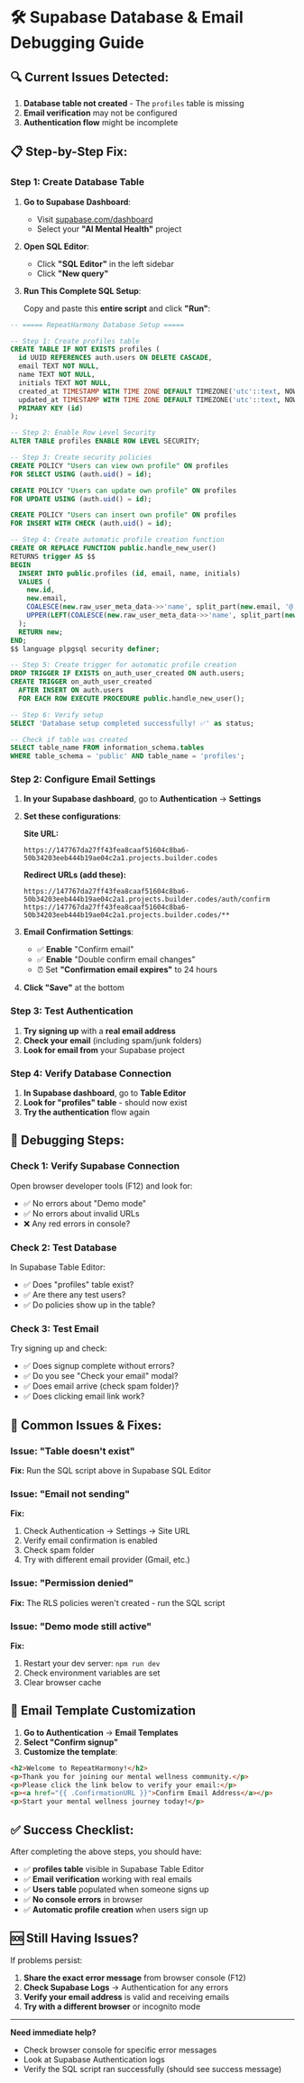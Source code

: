 # 🛠️ Supabase Database & Email Debugging Guide

## 🔍 **Current Issues Detected:**

1. **Database table not created** - The `profiles` table is missing
2. **Email verification** may not be configured
3. **Authentication flow** might be incomplete

## 📋 **Step-by-Step Fix:**

### **Step 1: Create Database Table**

1. **Go to Supabase Dashboard**:

   - Visit [supabase.com/dashboard](https://supabase.com/dashboard)
   - Select your **"AI Mental Health"** project

2. **Open SQL Editor**:

   - Click **"SQL Editor"** in the left sidebar
   - Click **"New query"**

3. **Run This Complete SQL Setup**:

   Copy and paste this **entire script** and click **"Run"**:

```sql
-- ===== RepeatHarmony Database Setup =====

-- Step 1: Create profiles table
CREATE TABLE IF NOT EXISTS profiles (
  id UUID REFERENCES auth.users ON DELETE CASCADE,
  email TEXT NOT NULL,
  name TEXT NOT NULL,
  initials TEXT NOT NULL,
  created_at TIMESTAMP WITH TIME ZONE DEFAULT TIMEZONE('utc'::text, NOW()) NOT NULL,
  updated_at TIMESTAMP WITH TIME ZONE DEFAULT TIMEZONE('utc'::text, NOW()) NOT NULL,
  PRIMARY KEY (id)
);

-- Step 2: Enable Row Level Security
ALTER TABLE profiles ENABLE ROW LEVEL SECURITY;

-- Step 3: Create security policies
CREATE POLICY "Users can view own profile" ON profiles
FOR SELECT USING (auth.uid() = id);

CREATE POLICY "Users can update own profile" ON profiles
FOR UPDATE USING (auth.uid() = id);

CREATE POLICY "Users can insert own profile" ON profiles
FOR INSERT WITH CHECK (auth.uid() = id);

-- Step 4: Create automatic profile creation function
CREATE OR REPLACE FUNCTION public.handle_new_user()
RETURNS trigger AS $$
BEGIN
  INSERT INTO public.profiles (id, email, name, initials)
  VALUES (
    new.id,
    new.email,
    COALESCE(new.raw_user_meta_data->>'name', split_part(new.email, '@', 1)),
    UPPER(LEFT(COALESCE(new.raw_user_meta_data->>'name', split_part(new.email, '@', 1)), 2))
  );
  RETURN new;
END;
$$ language plpgsql security definer;

-- Step 5: Create trigger for automatic profile creation
DROP TRIGGER IF EXISTS on_auth_user_created ON auth.users;
CREATE TRIGGER on_auth_user_created
  AFTER INSERT ON auth.users
  FOR EACH ROW EXECUTE PROCEDURE public.handle_new_user();

-- Step 6: Verify setup
SELECT 'Database setup completed successfully! ✅' as status;

-- Check if table was created
SELECT table_name FROM information_schema.tables
WHERE table_schema = 'public' AND table_name = 'profiles';
```

### **Step 2: Configure Email Settings**

1. **In your Supabase dashboard**, go to **Authentication** → **Settings**

2. **Set these configurations**:

   **Site URL:**

   ```
   https://147767da27ff43fea8caaf51604c8ba6-50b34203eeb444b19ae04c2a1.projects.builder.codes
   ```

   **Redirect URLs (add these):**

   ```
   https://147767da27ff43fea8caaf51604c8ba6-50b34203eeb444b19ae04c2a1.projects.builder.codes/auth/confirm
   https://147767da27ff43fea8caaf51604c8ba6-50b34203eeb444b19ae04c2a1.projects.builder.codes/**
   ```

3. **Email Confirmation Settings**:

   - ✅ **Enable** "Confirm email"
   - ✅ **Enable** "Double confirm email changes"
   - ⏰ Set **"Confirmation email expires"** to 24 hours

4. **Click "Save"** at the bottom

### **Step 3: Test Authentication**

1. **Try signing up** with a **real email address**
2. **Check your email** (including spam/junk folders)
3. **Look for email from** your Supabase project

### **Step 4: Verify Database Connection**

1. **In Supabase dashboard**, go to **Table Editor**
2. **Look for "profiles" table** - should now exist
3. **Try the authentication** flow again

## 🔧 **Debugging Steps:**

### **Check 1: Verify Supabase Connection**

Open browser developer tools (F12) and look for:

- ✅ No errors about "Demo mode"
- ✅ No errors about invalid URLs
- ❌ Any red errors in console?

### **Check 2: Test Database**

In Supabase Table Editor:

- ✅ Does "profiles" table exist?
- ✅ Are there any test users?
- ✅ Do policies show up in the table?

### **Check 3: Test Email**

Try signing up and check:

- ✅ Does signup complete without errors?
- ✅ Do you see "Check your email" modal?
- ✅ Does email arrive (check spam folder)?
- ✅ Does clicking email link work?

## 🚨 **Common Issues & Fixes:**

### **Issue: "Table doesn't exist"**

**Fix:** Run the SQL script above in Supabase SQL Editor

### **Issue: "Email not sending"**

**Fix:**

1. Check Authentication → Settings → Site URL
2. Verify email confirmation is enabled
3. Check spam folder
4. Try with different email provider (Gmail, etc.)

### **Issue: "Permission denied"**

**Fix:** The RLS policies weren't created - run the SQL script

### **Issue: "Demo mode still active"**

**Fix:**

1. Restart your dev server: `npm run dev`
2. Check environment variables are set
3. Clear browser cache

## 📧 **Email Template Customization**

1. **Go to Authentication** → **Email Templates**
2. **Select "Confirm signup"**
3. **Customize the template**:

```html
<h2>Welcome to RepeatHarmony!</h2>
<p>Thank you for joining our mental wellness community.</p>
<p>Please click the link below to verify your email:</p>
<p><a href="{{ .ConfirmationURL }}">Confirm Email Address</a></p>
<p>Start your mental wellness journey today!</p>
```

## ✅ **Success Checklist:**

After completing the above steps, you should have:

- ✅ **profiles table** visible in Supabase Table Editor
- ✅ **Email verification** working with real emails
- ✅ **Users table** populated when someone signs up
- ✅ **No console errors** in browser
- ✅ **Automatic profile creation** when users sign up

## 🆘 **Still Having Issues?**

If problems persist:

1. **Share the exact error message** from browser console (F12)
2. **Check Supabase Logs** → Authentication for any errors
3. **Verify your email address** is valid and receiving emails
4. **Try with a different browser** or incognito mode

---

**Need immediate help?**

- Check browser console for specific error messages
- Look at Supabase Authentication logs
- Verify the SQL script ran successfully (should see success message)
